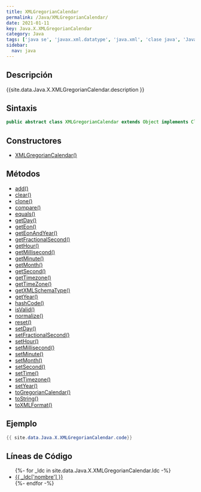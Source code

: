 ```yaml
---
title: XMLGregorianCalendar
permalink: /Java/XMLGregorianCalendar/
date: 2021-01-11
key: Java.X.XMLGregorianCalendar
category: Java
tags: ['java se', 'javax.xml.datatype', 'java.xml', 'clase java', 'Java 1.5']
sidebar: 
  nav: java
---
```


## Descripción
{{site.data.Java.X.XMLGregorianCalendar.description }}

## Sintaxis
~~~java
public abstract class XMLGregorianCalendar extends Object implements Cloneable
~~~

## Constructores
* [XMLGregorianCalendar()](/Java/XMLGregorianCalendar/XMLGregorianCalendar/)

## Métodos
* [add()](/Java/XMLGregorianCalendar/add)
* [clear()](/Java/XMLGregorianCalendar/clear)
* [clone()](/Java/XMLGregorianCalendar/clone)
* [compare()](/Java/XMLGregorianCalendar/compare)
* [equals()](/Java/XMLGregorianCalendar/equals)
* [getDay()](/Java/XMLGregorianCalendar/getDay)
* [getEon()](/Java/XMLGregorianCalendar/getEon)
* [getEonAndYear()](/Java/XMLGregorianCalendar/getEonAndYear)
* [getFractionalSecond()](/Java/XMLGregorianCalendar/getFractionalSecond)
* [getHour()](/Java/XMLGregorianCalendar/getHour)
* [getMillisecond()](/Java/XMLGregorianCalendar/getMillisecond)
* [getMinute()](/Java/XMLGregorianCalendar/getMinute)
* [getMonth()](/Java/XMLGregorianCalendar/getMonth)
* [getSecond()](/Java/XMLGregorianCalendar/getSecond)
* [getTimezone()](/Java/XMLGregorianCalendar/getTimezone)
* [getTimeZone()](/Java/XMLGregorianCalendar/getTimeZone)
* [getXMLSchemaType()](/Java/XMLGregorianCalendar/getXMLSchemaType)
* [getYear()](/Java/XMLGregorianCalendar/getYear)
* [hashCode()](/Java/XMLGregorianCalendar/hashCode)
* [isValid()](/Java/XMLGregorianCalendar/isValid)
* [normalize()](/Java/XMLGregorianCalendar/normalize)
* [reset()](/Java/XMLGregorianCalendar/reset)
* [setDay()](/Java/XMLGregorianCalendar/setDay)
* [setFractionalSecond()](/Java/XMLGregorianCalendar/setFractionalSecond)
* [setHour()](/Java/XMLGregorianCalendar/setHour)
* [setMillisecond()](/Java/XMLGregorianCalendar/setMillisecond)
* [setMinute()](/Java/XMLGregorianCalendar/setMinute)
* [setMonth()](/Java/XMLGregorianCalendar/setMonth)
* [setSecond()](/Java/XMLGregorianCalendar/setSecond)
* [setTime()](/Java/XMLGregorianCalendar/setTime)
* [setTimezone()](/Java/XMLGregorianCalendar/setTimezone)
* [setYear()](/Java/XMLGregorianCalendar/setYear)
* [toGregorianCalendar()](/Java/XMLGregorianCalendar/toGregorianCalendar)
* [toString()](/Java/XMLGregorianCalendar/toString)
* [toXMLFormat()](/Java/XMLGregorianCalendar/toXMLFormat)

## Ejemplo
~~~java
{{ site.data.Java.X.XMLGregorianCalendar.code}}
~~~

## Líneas de Código
<ul>
{%- for _ldc in site.data.Java.X.XMLGregorianCalendar.ldc -%}
   <li>
       <a href="{{_ldc['url'] }}">{{ _ldc['nombre'] }}</a>
   </li>
{%- endfor -%}
</ul>
